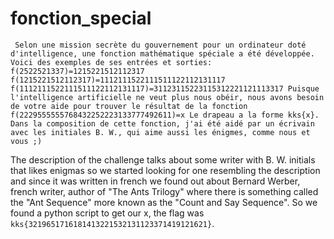 # fonction_special
`
Selon une mission secrète du gouvernement pour un ordinateur doté d'intelligence, une fonction mathématique spéciale a été développée. Voici des exemples de ses entrées et sorties:
f(2522521337)=1215221512112317 f(1215221512112317)=1112111522111511122112131117 f(1112111522111511122112131117)=31123115223115312221121113317
Puisque l'intelligence artificielle ne veut plus nous obéir, nous avons besoin de votre aide pour trouver le résultat de la fonction
f(2229555555768432252223133777492611)=x
Le drapeau a la forme kks{x}.
Dans la composition de cette fonction, j'ai été aidé par un écrivain avec les initiales B. W., qui aime aussi les énigmes, comme nous et vous ;)`


The description of the challenge talks about some writer with B. W. initials that likes enigmas so we started looking for one resembling the description and since it was written in french we found out about Bernard Werber, french writer, author of "The Ants Trilogy" where there is something called the "Ant Sequence" more known as the "Count and Say Sequence". So we found a python script to get our x, the flag was ```kks{3219651716181413221532131123371419121621}```.



